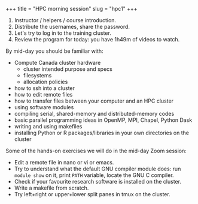 +++
title = "HPC morning session"
slug = "hpc1"
+++

<!-- In this session, I will introduce myself, will review the program for today and distribute usernames and -->
<!-- passwords to log in to the training cluster. I will also share the afternoon exercises. -->

1. Instructor / helpers / course introduction.
1. Distribute the usernames, share the password.
1. Let's try to log in to the training cluster.
1. Review the program for today: you have 1h49m of videos to watch.

By mid-day you should be familiar with:

- Compute Canada cluster hardware
  - cluster intended purpose and specs
  - filesystems
  - allocation policies
- how to ssh into a cluster
- how to edit remote files
- how to transfer files between your computer and an HPC cluster
- using software modules
- compiling serial, shared-memory and distributed-memory codes
- basic parallel programming ideas in OpenMP, MPI, Chapel, Python Dask
- writing and using makefiles
- installing Python or R packages/libraries in your own directories on the cluster

Some of the hands-on exercises we will do in the mid-day Zoom session:

- Edit a remote file in nano or vi or emacs.
- Try to understand what the default GNU compiler module does: run `module show` on it, print `PATH`
  variable, locate the GNU C compiler.
- Check if your favourite research software is installed on the cluster.
- Write a makefile from scratch.
- Try left+right or upper+lower split panes in tmux on the cluster.
